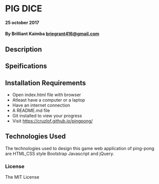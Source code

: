 #  PIG DICE

#### 25 october 2017

#### By Brilliant Kaimba briegrant416@gmail.com

## Description
   
   
## Speifications
  

## Installation Requirements
 * Open index.html file with browser
 * Atleast have a computer or a laptop
 * Have an internet connection
 * A README.md file
 * Git installed to view your progress
 * Visit https://cruzlof.github.io/pingpong/

## Technologies Used
The technologies used to design this game web application of ping-pong are HTML,CSS style
Bootstrap Javascript and jQuery.

### License
The MIT License